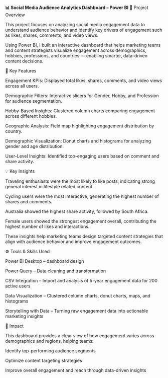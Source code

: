 **📊 Social Media Audience Analytics Dashboard – Power BI**
🎯 Project Overview

This project focuses on analyzing social media engagement data to understand audience behavior and identify key drivers of engagement such as likes, shares, comments, and video views.

Using Power BI, I built an interactive dashboard that helps marketing teams and content strategists visualize engagement across demographics, hobbies, professions, and countries — enabling smarter, data-driven content decisions.

🧩 Key Features

Engagement KPIs: Displayed total likes, shares, comments, and video views across all users.

Demographic Filters: Interactive slicers for Gender, Hobby, and Profession for audience segmentation.

Hobby-Based Insights: Clustered column charts comparing engagement across different hobbies.

Geographic Analysis: Field map highlighting engagement distribution by country.

Demographic Visualization: Donut charts and histograms for analyzing gender and age distribution.

User-Level Insights: Identified top-engaging users based on comment and share activity.

💡 Key Insights

Traveling enthusiasts were the most likely to like posts, indicating strong general interest in lifestyle related content.

Cycling users were the most interactive, generating the highest number of shares and comments.

Australia showed the highest share activity, followed by South Africa.

Female users showed the strongest engagement overall, contributing the highest number of likes and interactions.

These insights help marketing teams design targeted content strategies that align with audience behavior and improve engagement outcomes.

⚙️ Tools & Skills Used

Power BI Desktop – dashboard design

Power Query – Data cleaning and transformation

CSV Integration – Import and analysis of 5-year engagement data for 200 active users

Data Visualization – Clustered column charts, donut charts, maps, and histograms

Storytelling with Data – Turning raw engagement data into actionable marketing insights

🚀 Impact

This dashboard provides a clear view of how engagement varies across demographics and regions, helping teams:

Identify top-performing audience segments

Optimize content targeting strategies

Improve overall engagement and reach through data-driven insights
